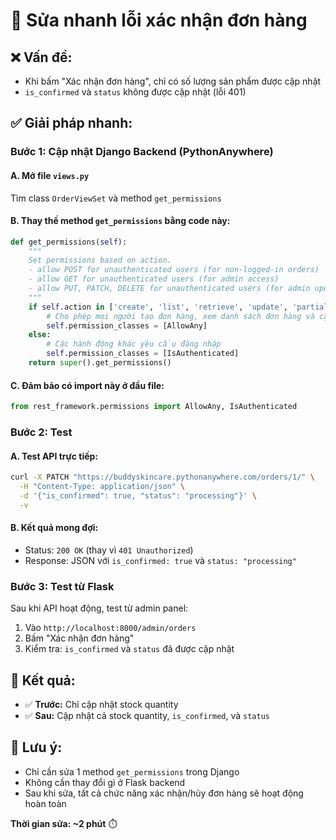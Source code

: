 # 🚀 Sửa nhanh lỗi xác nhận đơn hàng

## ❌ **Vấn đề:**
- Khi bấm "Xác nhận đơn hàng", chỉ có số lượng sản phẩm được cập nhật
- `is_confirmed` và `status` không được cập nhật (lỗi 401)

## ✅ **Giải pháp nhanh:**

### **Bước 1: Cập nhật Django Backend (PythonAnywhere)**

#### **A. Mở file `views.py`**
Tìm class `OrderViewSet` và method `get_permissions`

#### **B. Thay thế method `get_permissions` bằng code này:**
```python
def get_permissions(self):
    """
    Set permissions based on action.
    - allow POST for unauthenticated users (for non-logged-in orders)
    - allow GET for unauthenticated users (for admin access)
    - allow PUT, PATCH, DELETE for unauthenticated users (for admin updates)
    """
    if self.action in ['create', 'list', 'retrieve', 'update', 'partial_update', 'destroy']:
        # Cho phép mọi người tạo đơn hàng, xem danh sách đơn hàng và cập nhật đơn hàng (cho admin)
        self.permission_classes = [AllowAny]
    else:
        # Các hành động khác yêu cầu đăng nhập
        self.permission_classes = [IsAuthenticated]
    return super().get_permissions()
```

#### **C. Đảm bảo có import này ở đầu file:**
```python
from rest_framework.permissions import AllowAny, IsAuthenticated
```

### **Bước 2: Test**

#### **A. Test API trực tiếp:**
```bash
curl -X PATCH "https://buddyskincare.pythonanywhere.com/orders/1/" \
  -H "Content-Type: application/json" \
  -d '{"is_confirmed": true, "status": "processing"}' \
  -v
```

#### **B. Kết quả mong đợi:**
- Status: `200 OK` (thay vì `401 Unauthorized`)
- Response: JSON với `is_confirmed: true` và `status: "processing"`

### **Bước 3: Test từ Flask**

Sau khi API hoạt động, test từ admin panel:
1. Vào `http://localhost:8000/admin/orders`
2. Bấm "Xác nhận đơn hàng"
3. Kiểm tra: `is_confirmed` và `status` đã được cập nhật

## 🎯 **Kết quả:**

- ✅ **Trước:** Chỉ cập nhật stock quantity
- ✅ **Sau:** Cập nhật cả stock quantity, `is_confirmed`, và `status`

## 📝 **Lưu ý:**

- Chỉ cần sửa 1 method `get_permissions` trong Django
- Không cần thay đổi gì ở Flask backend
- Sau khi sửa, tất cả chức năng xác nhận/hủy đơn hàng sẽ hoạt động hoàn toàn

**Thời gian sửa: ~2 phút** ⏱️
 
 
 
 